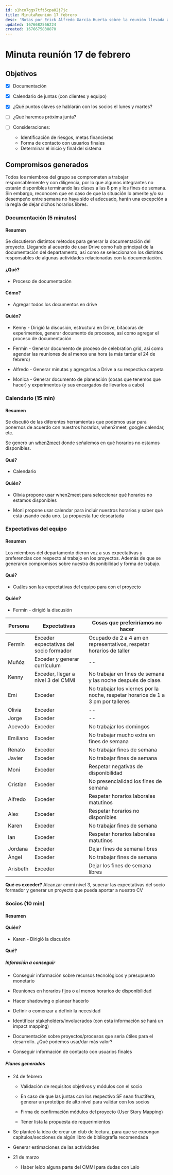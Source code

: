 ```yaml
---
id: s1hco7ggx7tft5cpa02j7jc
title: MinutaReunión 17 febrero
desc: 'Notas por Erick Alfredo García Huerta sobre la reunión llevada a cabo el 17 de febrero de 2023'
updated: 1676682566224
created: 1676675838870
---
```

# Minuta reuníón 17 de febrero
## Objetivos
- [x] Documentación

- [x] Calendario de juntas (con clientes y equipo)

- [x] ¿Qué puntos claves se hablarán con los socios el lunes y martes?

- [ ] ¿Qué haremos próxima junta?

- [ ] Consideraciones:
    - Identificación de riesgos, metas financieras
    - Forma de contacto con usuarios finales
    - Determinar el inicio y final del sistema

## Compromisos generados

Todos los miembros del grupo se comprometen a trabajar responsablemente y con diligencia, por lo que algunos integrantes no estarán disponibles terminando las clases a las 8 pm y los fines de semana. Sin embargo, reconocen que en caso de que la situación lo amerite y/o su desempeño entre semana no haya sido el adecuado, harán una excepción a la regla de dejar dichos horarios libres.

### Documentación (5 minutos)
#### Resumen
Se discutieron distintos métodos para generar la documentación del proyecto. Llegando al acuerdo de usar Drive como hub principal de la documentación del departamento, así como se seleccionaron los distintos responsables de algunas actividades relacionadas con la documentación.

#### ¿Qué?
* Proceso de documentación

#### Cómo?
* Agregar  todos los documentos en drive

#### Quién?
* Kenny - Dirigió la discusión, estructura en Drive, bitácoras de experimentos, generar documento de procesos, así como agregar el proceso de documentación

* Fermín - Generar documento de proceso de celebration grid, así como agendar las reuniones de al menos una hora (a más tardar el 24 de febrero)

* Alfredo - Generar minutas y agregarlas a Drive a su respectiva carpeta

* Monica - Generar documento de planeación (cosas que tenemos que hacer) y experimentos (y sus encargados de llevarlos a cabo)

### Calendario (15 min)
#### Resumen
Se discutió de las diferentes herramientas que podemos usar para ponernos de acuerdo con nuestros horarios, when2meet, google calendar, etc.

Se generó un [when2meet](https://www.when2meet.com/?18852978-pbOc7) donde señalemos en qué horarios no estamos disponibles.

#### Qué?
* Calendario

#### Quién?
* Olivia propone usar when2meet para seleccionar qué horarios no estamos disponibles

* Moni propone usar calendar para incluir nuestros horarios y saber qué está usando cada uno. La propuesta fue descartada

### Expectativas del equipo
#### Resumen
Los miembros del departamento dieron voz a sus expectativas y preferencias con respecto al trabajo en los proyectos. Además de que se generaron compromisos sobre nuestra disponibilidad y forma de trabajo.

#### Qué?
* Cuáles son las expectativas del equipo para con el proyecto

#### Quién?
* Fermín - dirigió la discusión

Persona | Expectativas | Cosas que preferiríamos no hacer 
---------|----------|---------
 Fermín | Exceder expectativas del socio formador | Ocupado de 2 a 4 am en representativos, respetar horarios de taller
 Muñóz | Exceder y generar currículum | --
 Kenny | Exceder, llegar a nivel 3 del CMMI | No trabajar en fines de semana y las noche después de clase.
 Emi | Exceder | No trabajar los viernes por la noche, respetar horarios de 1 a 3 pm por talleres
 Olivia | Exceder | --
 Jorge | Exceder | --
 Acevedo | Exceder | No trabajar los domingos
 Emiliano | Exceder | No trabajar mucho extra en fines de semana
 Renato | Exceder | No trabajar fines de semana
 Javier | Exceder | No trabajar fines de semana
 Moni | Exceder | Respetar negativas de disponibilidad
 Cristian | Exceder | No presencialidad los fines de semana
 Alfredo | Exceder | Respetar horarios laborales matutinos
 Alex | Exceder | Respetar horarios no disponibles
 Karen | Exceder | No trabajar fines de semana
 Ian | Exceder | Respetar horarios laborales matutinos
 Jordana | Exceder | Dejar fines de semana libres
 Ángel | Exceder | No trabajar fines de semana
 Arisbeth | Exceder | Dejar los fines de semana libres

**Qué es exceder?** Alcanzar cmmi nivel 3, superar las expectativas del socio formador y generar un proyecto que pueda aportar a nuestro CV

### Socios (10 min)
#### Resumen

#### Quién?
* Karen - Dirigió la discusión

#### Qué?
##### Inforación a conseguir
* Conseguir información sobre recursos tecnológicos y presupuesto monetario

* Reuniones en horarios fijos o al menos horarios de disponibilidad

* Hacer shadowing o planear hacerlo

* Definir o comenzar a definir la necesidad

* Identificar stakeholders/involucrados (con esta información se hará un impact mapping)

* Documentación sobre proyectos/procesos que sería útiles para el desarrollo. ¿Qué podemos usar/dar más valor?

* Conseguir información de contacto con usuarios finales

##### Planes generados
* 24 de febrero
    - Validación de requisitos objetivos y módulos con el socio

    - En caso de que las juntas con los respectivo SF sean fructífera, generar un prototipo de alto nivel para validar con los socios
    
    - Firma de confirmación módulos del proyecto (User Story Mapping)

    - Tener lista la propuesta de requerimientos

* Se planteó la idea de crear un club de lectura, para que se expongan capítulos/secciones de algún libro de bibliografía recomendada

* Generar estimaciones de las actividades

* 21 de marzo
    - Haber leído alguna parte del CMMI para dudas con Lalo